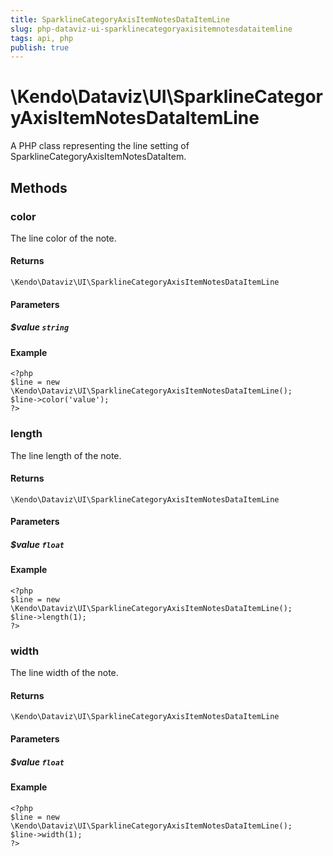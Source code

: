 ```yaml
---
title: SparklineCategoryAxisItemNotesDataItemLine
slug: php-dataviz-ui-sparklinecategoryaxisitemnotesdataitemline
tags: api, php
publish: true
---
```


# \Kendo\Dataviz\UI\SparklineCategoryAxisItemNotesDataItemLine

A PHP class representing the line setting of SparklineCategoryAxisItemNotesDataItem.


## Methods

### color
The line color of the note.

#### Returns
`\Kendo\Dataviz\UI\SparklineCategoryAxisItemNotesDataItemLine`

#### Parameters

##### $value `string`



#### Example 
    <?php
    $line = new \Kendo\Dataviz\UI\SparklineCategoryAxisItemNotesDataItemLine();
    $line->color('value');
    ?>

### length
The line length of the note.

#### Returns
`\Kendo\Dataviz\UI\SparklineCategoryAxisItemNotesDataItemLine`

#### Parameters

##### $value `float`



#### Example 
    <?php
    $line = new \Kendo\Dataviz\UI\SparklineCategoryAxisItemNotesDataItemLine();
    $line->length(1);
    ?>

### width
The line width of the note.

#### Returns
`\Kendo\Dataviz\UI\SparklineCategoryAxisItemNotesDataItemLine`

#### Parameters

##### $value `float`



#### Example 
    <?php
    $line = new \Kendo\Dataviz\UI\SparklineCategoryAxisItemNotesDataItemLine();
    $line->width(1);
    ?>

